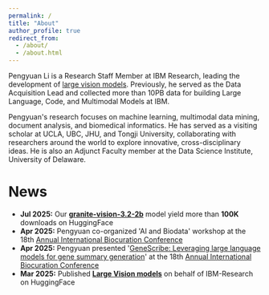 ```yaml
---
permalink: /
title: "About"
author_profile: true
redirect_from: 
  - /about/
  - /about.html
---
```

Pengyuan Li is a Research Staff Member at IBM Research, leading the development of [large vision models]([https://lnkd.in/gbrTmntA](https://huggingface.co/collections/ibm-granite/granite-vision-models-67b3bd4ff90c915ba4cd2800)). Previously, he served as the Data Acquisition Lead and collected more than 10PB data for building Large Language, Code, and Multimodal Models at IBM. 

Pengyuan's research focuses on machine learning, multimodal data mining, document analysis, and biomedical informatics. He has served as a visiting scholar at UCLA, UBC, JHU, and Tongji University, collaborating with researchers around the world to explore innovative, cross-disciplinary ideas. He is also an Adjunct Faculty member at the Data Science Institute, University of Delaware.

# News
- **Jul 2025:** Our [**granite-vision-3.2-2b**](https://huggingface.co/ibm-granite/granite-vision-3.2-2b) model yield more than **100K** downloads on HuggingFace
- **Apr 2025:** Pengyuan co-organized 'AI and Biodata' workshop at the 18th [Annual International Biocuration Conference](https://www.stowers.org/events/biocuration2025)
- **Apr 2025:** Pengyuan presented '[GeneScribe: Leveraging large language models for gene summary generation](https://f1000research.com/slides/14-429)' at the 18th [Annual International Biocuration Conference](https://www.stowers.org/events/biocuration2025)
- **Mar 2025:** Published [**Large Vision models**](https://huggingface.co/collections/ibm-granite/granite-vision-models-67b3bd4ff90c915ba4cd2800) on behalf of IBM-Research on HuggingFace
